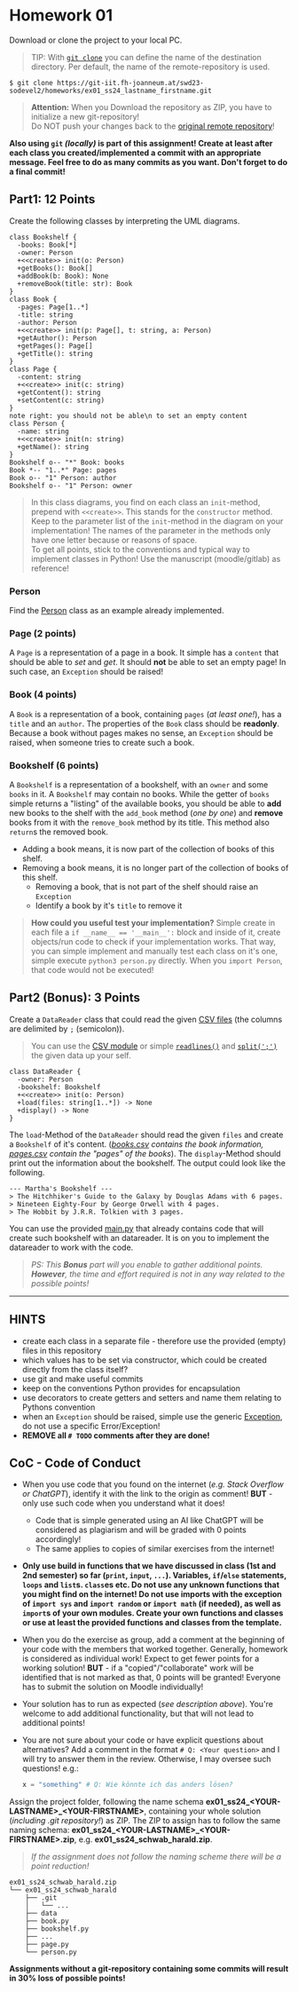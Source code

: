# Homework 01

Download or clone the project to your local PC.

> TIP: With [`git clone`](https://www.git-scm.com/docs/git-clone) you can define the name of the destination directory. Per default, the name of the remote-repository is used.

```console
$ git clone https://git-iit.fh-joanneum.at/swd23-sodevel2/homeworks/ex01_ss24_lastname_firstname.git
```

> **Attention:** When you Download the repository as ZIP, you have to initialize a new git-repository!  
> Do NOT push your changes back to the [original remote repository](https://git-iit.fh-joanneum.at/swd23-sodevel2/homeworks/ex01_ss24_lastname_firstname)!

**Also using `git` _(locally)_ is part of this assignment! Create at least after each class you created/implemented a commit with an appropriate message. Feel free to do as many commits as you want. Don't forget to do a final commit!**

## Part1: 12 Points

Create the following classes by interpreting the UML diagrams.

```plantuml
class Bookshelf {
  -books: Book[*]
  -owner: Person
  +<<create>> init(o: Person)
  +getBooks(): Book[]
  +addBook(b: Book): None
  +removeBook(title: str): Book
}
class Book {
  -pages: Page[1..*]
  -title: string
  -author: Person
  +<<create>> init(p: Page[], t: string, a: Person)
  +getAuthor(): Person
  +getPages(): Page[]
  +getTitle(): string
}
class Page {
  -content: string
  +<<create>> init(c: string)
  +getContent(): string
  +setContent(c: string)
}
note right: you should not be able\n to set an empty content
class Person {
  -name: string
  +<<create>> init(n: string)
  +getName(): string
}
Bookshelf o-- "*" Book: books
Book *-- "1..*" Page: pages
Book o-- "1" Person: author
Bookshelf o-- "1" Person: owner
```

> In this class diagrams, you find on each class an `init`-method, prepend with `<<create>>`. This stands for the `constructor` method. Keep to the parameter list of the `init`-method in the diagram on your implementation! The names of the parameter in the methods only have one letter because or reasons of space.  
> To get all points, stick to the conventions and typical way to implement classes in Python! Use the manuscript (moodle/gitlab) as reference!

### Person

Find the [Person](person.py) class as an example already implemented.

### Page (2 points)

A `Page` is a representation of a page in a book. It simple has a `content` that should be able to _set_ and _get_. It should **not** be able to set an empty page! In such case, an `Exception` should be raised!

### Book (4 points)

A `Book` is a representation of a book, containing `pages` (_at least one!_),  has a `title` and an `author`. The properties of the `Book` class should be **readonly**. Because a book without pages makes no sense, an `Exception` should be raised, when someone tries to create such a book.

### Bookshelf (6 points)

A `Bookshelf` is a representation of a bookshelf, with an `owner` and some `books` in it. A `Bookshelf` may contain no books. While the getter of `books` simple returns a "listing" of the available books, you should be able to **add** new books to the shelf with the `add_book` method (_one by one_) and **remove** books from it with the `remove_book` method by its title. This method also `return`s the removed book.

- Adding a book means, it is now part of the collection of books of this shelf.
- Removing a book means, it is no longer part of the collection of books of this shelf.
  - Removing a book, that is not part of the shelf should raise an `Exception`
  - Identify a book by it's `title` to remove it

> **How could you useful test your implementation?** Simple create in each file a `if __name__ == '__main__':` block and inside of it, create objects/run code to check if your implementation works. That way, you can simple implement and manually test each class on it's one, simple execute `python3 person.py` directly. When you `import Person`, that code would not be executed!

## Part2 (Bonus): 3 Points

Create a `DataReader` class that could read the given [CSV files](data) (the columns are delimited by `;` (semicolon)).

> You can use the [CSV module](https://docs.python.org/3/library/csv.html#module-csv) or simple [`readlines()`](https://docs.python.org/3/tutorial/inputoutput.html#tut-files) and [`split(';')`](https://docs.python.org/3/library/stdtypes.html?highlight=str%20split#str.split) the given data up your self.


```plantuml
class DataReader {
  -owner: Person
  -bookshelf: Bookshelf
  +<<create>> init(o: Person)
  +load(files: string[1..*]) -> None
  +display() -> None
}
```

The `load`-Method of the `DataReader` should read the given `files` and create a `Bookshelf` of it's content. (_[books.csv](data/books.csv) contains the book information, [pages.csv](data/pages.csv) contain the "pages" of the books_).
The `display`-Method should print out the information about the bookshelf. The output could look like the following.

```text
--- Martha's Bookshelf ---
> The Hitchhiker's Guide to the Galaxy by Douglas Adams with 6 pages.
> Nineteen Eighty-Four by George Orwell with 4 pages.
> The Hobbit by J.R.R. Tolkien with 3 pages.
```

You can use the provided [main.py](main.py) that already contains code that will create such bookshelf with an datareader. It is on you to implement the datareader to work with the code.

> _PS: This **Bonus** part will you enable to gather additional points. **However**, the time and effort required is not in any way related to the possible points!_

---

## HINTS

- create each class in a separate file - therefore use the provided (empty) files in this repository
- which values has to be set via constructor, which could be created directly from the class itself?
- use git and make useful commits
- keep on the conventions Python provides for encapsulation
- use decorators to create getters and setters and name them relating to Pythons convention
- when an `Exception` should be raised, simple use the generic [Exception](https://docs.python.org/3/library/exceptions.html#Exception), do not use a specific Error/Exception!
- **REMOVE all `# TODO` comments after they are done!**

## CoC - Code of Conduct

- When you use code that you found on the internet (_e.g. Stack Overflow or ChatGPT_), identify it with the link to the origin as comment! **BUT** - only use such code when you understand what it does!
  - Code that is simple generated using an AI like ChatGPT will be considered as plagiarism and will be graded with 0 points accordingly!
  - The same applies to copies of similar exercises from the internet!
- **Only use build in functions that we have discussed in class (1st and 2nd semester) so far (`print`, `input`, `...`). Variables, `if`/`else` statements, `loops` and `list`s. `class`es etc. Do not use any unknown functions that you might find on the internet! Do not use imports with the exception of `import sys` and `import random` or `import math` (if needed), as well as `import`s of your own modules. Create your own functions and classes or use at least the provided functions and classes from the template.**
- When you do the exercise as group, add a comment at the beginning of your code with the members that worked together. Generally, homework is considered as individual work! Expect to get fewer points for a working solution! **BUT** - if a "copied"/"collaborate" work will be identified that is not marked as that, 0 points will be granted! Everyone has to submit the solution on Moodle individually!
- Your solution has to run as expected (_see description above_). You're welcome to add additional functionality, but that will not lead to additional points!
- You are not sure about your code or have explicit questions about alternatives? Add a comment in the format `# Q: <Your question>` and I will try to answer them in the review. Otherwise, I may oversee such questions! e.g.:

  ```python
  x = "something" # Q: Wie könnte ich das anders lösen?
  ```

Assign the project folder, following the name schema **ex01_ss24_\<YOUR-LASTNAME\>_\<YOUR-FIRSTNAME\>**, containing your whole solution (_including .git repository!_) as ZIP. The ZIP to assign has to follow the same naming schema: **ex01_ss24_\<YOUR-LASTNAME\>_\<YOUR-FIRSTNAME\>.zip**, e.g. **ex01_ss24_schwab_harald.zip**.

> _If the assignment does not follow the naming scheme there will be a point reduction!_

```tree
ex01_ss24_schwab_harald.zip
└── ex01_ss24_schwab_harald
    ├── .git
    │   └── ...
    ├── data
    ├── book.py
    ├── bookshelf.py
    ├── ...
    ├── page.py
    └── person.py
```

**Assignments without a git-repository containing some commits will result in 30% loss of possible points!**
